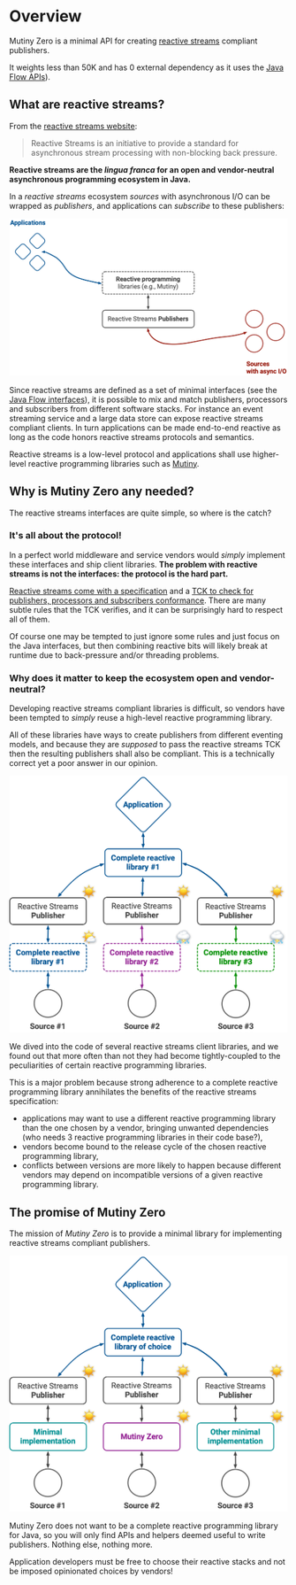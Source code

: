 # Overview

Mutiny Zero is a minimal API for creating [reactive streams](https://www.reactive-streams.org) compliant publishers.

It weights less than 50K and has 0 external dependency as it uses the [Java Flow APIs](https://docs.oracle.com/en/java/javase/11/docs/api/java.base/java/util/concurrent/Flow.html)).

## What are reactive streams?

From the [reactive streams website](https://www.reactive-streams.org):

> Reactive Streams is an initiative to provide a standard for asynchronous stream processing with non-blocking back pressure.

**Reactive streams are the _lingua franca_ for an open and vendor-neutral asynchronous programming ecosystem in Java.**

In a _reactive streams_ ecosystem _sources_ with asynchronous I/O can be wrapped as _publishers_, and applications can _subscribe_ to these publishers:

![Reactive Streams ecosystem](assets/reactive-ecosystem.png)

Since reactive streams are defined as a set of minimal interfaces (see the [Java Flow interfaces](https://docs.oracle.com/en/java/javase/11/docs/api/java.base/java/util/concurrent/Flow.html)), it is possible to mix and match publishers, processors and subscribers from different software stacks.
For instance an event streaming service and a large data store can expose reactive streams compliant clients.
In turn applications can be made end-to-end reactive as long as the code honors reactive streams protocols and semantics.

Reactive streams is a low-level protocol and applications shall use higher-level reactive programming libraries such as [Mutiny](https://smallrye.io/smallrye-mutiny/).

## Why is Mutiny Zero any needed?

The reactive streams interfaces are quite simple, so where is the catch?

### It's all about the protocol!

In a perfect world middleware and service vendors would _simply_ implement these interfaces and ship client libraries.
**The problem with reactive streams is not the interfaces: the protocol is the hard part.**

[Reactive streams come with a specification](https://github.com/reactive-streams/reactive-streams-jvm/blob/v1.0.4/README.md#specification) and a [TCK to check for publishers, processors and subscribers conformance](https://github.com/reactive-streams/reactive-streams-jvm/tree/v1.0.4/tck).
There are many subtle rules that the TCK verifies, and it can be surprisingly hard to respect all of them.

Of course one may be tempted to just ignore some rules and just focus on the Java interfaces, but then combining reactive bits will likely break at runtime due to back-pressure and/or threading problems.

### Why does it matter to keep the ecosystem open and vendor-neutral?

Developing reactive streams compliant libraries is difficult, so vendors have been tempted to _simply_ reuse a high-level reactive programming library.

All of these libraries have ways to create publishers from different eventing models, and because they are _supposed_ to pass the reactive streams TCK then the resulting publishers shall also be compliant.
This is a technically correct yet a poor answer in our opinion.

![Reactive Streams pollution](assets/reactive-pollution.png)

We dived into the code of several reactive streams client libraries, and we found out that more often than not they had become tightly-coupled to the peculiarities of certain reactive programming libraries.

This is a major problem because strong adherence to a complete reactive programming library annihilates the benefits of the reactive streams specification:

- applications may want to use a different reactive programming library than the one chosen by a vendor, bringing unwanted dependencies (who needs 3 reactive programming libraries in their code base?), 
- vendors become bound to the release cycle of the chosen reactive programming library,
- conflicts between versions are more likely to happen because different vendors may depend on incompatible versions of a given reactive programming library.

## The promise of Mutiny Zero

The mission of _Mutiny Zero_ is to provide a minimal library for implementing reactive streams compliant publishers.

![Reactive Streams minimalism](assets/reactive-minimal.png)

Mutiny Zero does not want to be a complete reactive programming library for Java, so you will only find APIs and helpers deemed useful to write publishers.
Nothing else, nothing more.

Application developers must be free to choose their reactive stacks and not be imposed opinionated choices by vendors! 
